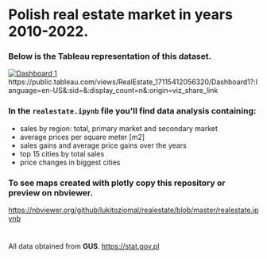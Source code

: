 # Polish real estate market in years 2010-2022.
### Below is the Tableau representation of this dataset.
<div class='tableauPlaceholder' id='viz1713963064156' style='position: relative'><noscript><a href='#'><img alt='Dashboard 1 ' src='https:&#47;&#47;public.tableau.com&#47;static&#47;images&#47;Re&#47;RealEstate_17115412056320&#47;Dashboard1&#47;1_rss.png' style='border: none' /></a></noscript><object class='tableauViz'  style='display:none;'><param name='host_url' value='https%3A%2F%2Fpublic.tableau.com%2F' /> <param name='embed_code_version' value='3' /> <param name='site_root' value='' /><param name='name' value='RealEstate_17115412056320&#47;Dashboard1' /><param name='tabs' value='no' /><param name='toolbar' value='yes' /><param name='static_image' value='https:&#47;&#47;public.tableau.com&#47;static&#47;images&#47;Re&#47;RealEstate_17115412056320&#47;Dashboard1&#47;1.png' /> <param name='animate_transition' value='yes' /><param name='display_static_image' value='yes' /><param name='display_spinner' value='yes' /><param name='display_overlay' value='yes' /><param name='display_count' value='yes' /><param name='language' value='en-US' /></object></div>
https://public.tableau.com/views/RealEstate_17115412056320/Dashboard1?:language=en-US&:sid=&:display_count=n&:origin=viz_share_link

### In the ` realestate.ipynb ` file you'll find data analysis containing:
* sales by region: total, primary market and secondary market
* average prices per square meter [m2]
* sales gains and average price gains over the years
* top 15 cities by total sales
* price changes in biggest cities

### To see maps created with plotly copy this repository or preview on nbviewer.
https://nbviewer.org/github/lukitoziomal/realestate/blob/master/realestate.ipynb

#
All data obtained from **GUS**.
https://stat.gov.pl

  

